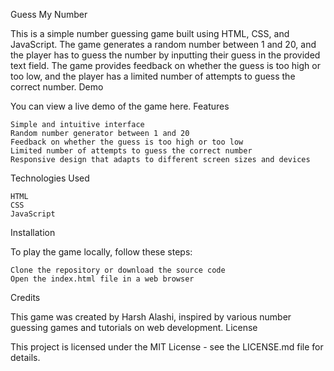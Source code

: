 Guess My Number

This is a simple number guessing game built using HTML, CSS, and JavaScript. The game generates a random number between 1 and 20, and the player has to guess the number by inputting their guess in the provided text field. The game provides feedback on whether the guess is too high or too low, and the player has a limited number of attempts to guess the correct number.
Demo

You can view a live demo of the game here.
Features

    Simple and intuitive interface
    Random number generator between 1 and 20
    Feedback on whether the guess is too high or too low
    Limited number of attempts to guess the correct number
    Responsive design that adapts to different screen sizes and devices

Technologies Used

    HTML
    CSS
    JavaScript

Installation

To play the game locally, follow these steps:

    Clone the repository or download the source code
    Open the index.html file in a web browser

Credits

This game was created by Harsh Alashi, inspired by various number guessing games and tutorials on web development.
License

This project is licensed under the MIT License - see the LICENSE.md file for details.
